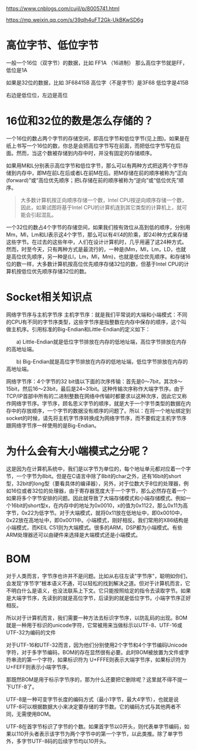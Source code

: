 https://www.cnblogs.com/cuijl/p/8005741.html

https://mp.weixin.qq.com/s/39qlh4uFT2Gk-UkBKwSD6g

# 高位字节、低位字节

一般一个16位（双字节）的数据，比如 FF1A  （16进制）
那么高位字节就是FF，低位是1A

如果是32位的数据，比如  3F68415B
高位字（不是字节）是3F68
低位字是415B

右边是低位位，左边是高位

# 16位和32位的数是怎么存储的？

一个16位的数占两个字节的存储空间，即高位字节和低位字节(见上图)。如果是在纸上书写一个16位的数，你总是会把高位字节写在前面，而把低位字节写在后面。然而，当这个数被存储到内存中时，并没有固定的存储顺序。

如果用M和L分别表示高位字节和低位字节，那么可以有两种方式把这两个字节存储到内存中，即M在前L在后或者L在前M在后。把M存储在前的顺序被称为“正向(forward)”或“高位优先顺序；把L存储在前的顺序被称为“逆向”或“低位优先”顺序。

>大多数计算机按正向顺序存储一个数，Intel CPU按逆向顺序存储一个数，因此，如果试图将基于Intel CPU的计算机连到其它类型的计算机上，就可能会引起混乱。

一个32位的数占4个字节的存储空间，如果我们按有效位从高到低的顺序，分别用Mm，Ml，Lm和Ll表示这4个字节，那么可以有4!(4的阶乘，即24)种方式来存储这些字节。在过去的这些年中，人们在设计计算机时，几乎用遍了这24种方式。然而，时至今天，只有两种方式是最流行的，一种是(Mm，MI，Lm，LD，也就是高位优先顺序，另一种是(Ll，Lm，Ml，Mm)，也就是低位优先顺序。和存储16位的数一样，大多数计算机按高位优先顺序存储32位的数，但基于Intel CPU的计算机按低位优先顺序存储32位的数。

# Socket相关知识点

网络字节序与主机字节序
主机字节序：就是我们平常说的大端和小端模式：不同的CPU有不同的字节序类型，这些字节序是指整数在内存中保存的顺序，这个叫做主机序。引用标准的Big-Endian和Little-Endian的定义如下：

　　a) Little-Endian就是低位字节排放在内存的低地址端，高位字节排放在内存的高地址端。

　　b) Big-Endian就是高位字节排放在内存的低地址端，低位字节排放在内存的高地址端。

网络字节序：4个字节的32 bit值以下面的次序传输：首先是0～7bit，其次8～15bit，然后16～23bit，最后是24~31bit。这种传输次序称作大端字节序。由于TCP/IP首部中所有的二进制整数在网络中传输时都要求以这种次序，因此它又称作网络字节序。字节序，顾名思义字节的顺序，就是大于一个字节类型的数据在内存中的存放顺序，一个字节的数据没有顺序的问题了。所以：在将一个地址绑定到socket的时候，请先将主机字节序转换成为网络字节序，而不要假定主机字节序跟网络字节序一样使用的是Big-Endian。

# 为什么会有大小端模式之分呢？

这是因为在计算机系统中，我们是以字节为单位的，每个地址单元都对应着一个字节，一个字节为8bit。但是在C语言中除了8bit的char之外，还有16bit的short型，32bit的long型（要看具体的编译器），另外，对于位数大于8位的处理器，例如16位或者32位的处理器，由于寄存器宽度大于一个字节，那么必然存在着一个如果将多个字节安排的问题。因此就导致了大端存储模式和小端存储模式。例如一个16bit的short型x，在内存中的地址为0x0010，x的值为0x1122，那么0x11为高字节，0x22为低字节。对于大端模式，就将0x11放在低地址中，即0x0010中，0x22放在高地址中，即0x0011中。小端模式，刚好相反。我们常用的X86结构是小端模式，而KEIL C51则为大端模式。很多的ARM，DSP都为小端模式。有些ARM处理器还可以由硬件来选择是大端模式还是小端模式。

# BOM

对于人类而言，字节序也许并不是问题。比如从右往左读"字节序"，聪明如你们，会发现“序节字”根本语义不通，可以轻松的找到解决之道。但对于计算机而言，它不明白什么是语义，也没法联系上下文。它只能按照给定的指令去读取字节。如果是大端字节序，先读到的就是高位字节，后读到的就是低位字节。小端字节序正好相反。

所以对于计算机而言，我们需要一种方法去标识字节序，以防乱码的出现。BOM就是一种用于标识的unicode字符，它常被用来当做标示以UTF-8、UTF-16或UTF-32为编码的文件

对于UTF-16和UTF-32而言，因为他们分别使用2个字节和4个字节编码Unicode字符，对于多字节编码，BOM的存在显然很有必要。此时BOM被放置为文件或字符串流的第一个字符，如果标识符为 U+FFFE则表示大端字节序，如果标识符为 U+FEFF则表示小端字节序。

那既然BOM是用于标示字节序的，那为什么还要把它删除呢？这里就不得不提一下UTF-8了。

UTF-8是一种可变字节长度的编码方式（最小1字节，最大4字节），也就是说UTF-8可以根据数据大小来决定要存储的字节数。它的编码方式与其他两者不同，无需使用BOM。

UTF-8在首字节标识了字节的个数。如果首字节以0开头，则代表单字节编码，如果以110开头者表示该字节为两个字节中的第一个字节，以此类推。除了单字节外，多字节UTF-8码的后续字节均以10开头。

